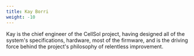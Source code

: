 ```yaml
---
title: Kay Borri
weight: -10
---
```


Kay is the chief engineer of the CellSol project, having designed all of the system's specifications, hardware, most of the firmware, and is the driving force behind
the project's philosophy of relentless improvement.